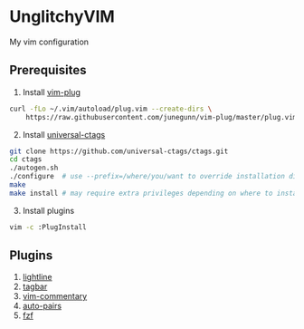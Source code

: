 # UnglitchyVIM

My vim configuration

## Prerequisites

1. Install [vim-plug](https://github.com/junegunn/vim-plug)

```bash
curl -fLo ~/.vim/autoload/plug.vim --create-dirs \
    https://raw.githubusercontent.com/junegunn/vim-plug/master/plug.vim
```

2. Install [universal-ctags](https://github.com/universal-ctags/ctags)

```bash
git clone https://github.com/universal-ctags/ctags.git
cd ctags
./autogen.sh
./configure  # use --prefix=/where/you/want to override installation directory, defaults to /usr/local
make
make install # may require extra privileges depending on where to install
```

3. Install plugins

```bash
vim -c :PlugInstall
```

## Plugins

1. [lightline](https://github.com/itchyny/lightline.vim)
2. [tagbar](https://github.com/preservim/tagbar)
3. [vim-commentary](https://github.com/tpope/vim-commentary)
4. [auto-pairs](https://github.com/jiangmiao/auto-pairs)
5. [fzf](https://github.com/junegunn/fzf.vim)
